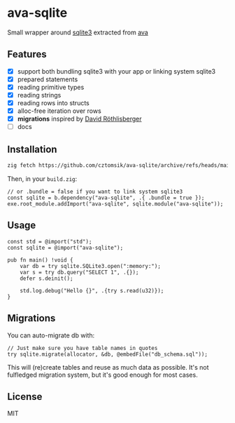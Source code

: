 # ava-sqlite

Small wrapper around [sqlite3](https://sqlite.org/) extracted from
[ava](https://github.com/cztomsik/ava)

## Features

- [x] support both bundling sqlite3 with your app or linking system sqlite3
- [x] prepared statements
- [x] reading primitive types
- [x] reading strings
- [x] reading rows into structs
- [x] alloc-free iteration over rows
- [x] **migrations** inspired by [David Röthlisberger](https://david.rothlis.net/declarative-schema-migration-for-sqlite/)
- [ ] docs

## Installation

```sh
zig fetch https://github.com/cztomsik/ava-sqlite/archive/refs/heads/main.tar.gz --save
```

Then, in your `build.zig`:

```zig
// or .bundle = false if you want to link system sqlite3
const sqlite = b.dependency("ava-sqlite", .{ .bundle = true });
exe.root_module.addImport("ava-sqlite", sqlite.module("ava-sqlite"));
```

## Usage

```zig
const std = @import("std");
const sqlite = @import("ava-sqlite");

pub fn main() !void {
    var db = try sqlite.SQLite3.open(":memory:");
    var s = try db.query("SELECT 1", .{});
    defer s.deinit();

    std.log.debug("Hello {}", .{try s.read(u32)});
}
```

## Migrations

You can auto-migrate db with:

```zig
// Just make sure you have table names in quotes
try sqlite.migrate(allocator, &db, @embedFile("db_schema.sql"));
```

This will (re)create tables and reuse as much data as possible. It's not
fulfledged migration system, but it's good enough for most cases.

## License

MIT
